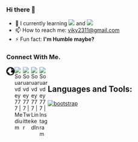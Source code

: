 <!-- <p align="center">
  <img src="Github.png" width="100%" title="Intro Card" alt="Intro Card">
</p> -->

### Hi there 👋
- 🌱 I currently learning <img src="https://img.shields.io/badge/-Flutter-3a495d?style=flat&logo=flutter&logoColor=67b7f7"> and <img src="https://upload.wikimedia.org/wikipedia/commons/thumb/9/9a/Laravel.svg/1200px-Laravel.svg.png" width="2%"/>
- 📫 How to reach me: viky2311@gmail.com
- ⚡ Fun fact: **I'm Humble maybe?**

### Connect With Me.

[<img align="left" alt="Souarvdey777" width="22px" src="https://raw.githubusercontent.com/iconic/open-iconic/master/svg/globe.svg" />][website]
[<img align="left" alt="Souarvdey777 | Medium" width="22px" src="https://cdn.jsdelivr.net/npm/simple-icons@v3/icons/medium.svg" />][medium]
[<img align="left" alt="Souarvdey777 | Twitter" width="22px" src="https://cdn.jsdelivr.net/npm/simple-icons@v3/icons/twitter.svg" />][twitter]
[<img align="left" alt="Souarvdey777 | LinkedIn" width="22px" src="https://cdn.jsdelivr.net/npm/simple-icons@v3/icons/linkedin.svg" />][linkedin]
[<img align="left" alt="Souarvdey777 | Instagram" width="22px" src="https://cdn.jsdelivr.net/npm/simple-icons@v3/icons/instagram.svg" />][instagram]

<br/>

<h2 align="left">Languages and Tools:</h2>
<p align="left"> <a href="https://dart.dev/" target="_blank" rel="noreferrer"> 
  <img src="https://codeacademy.sarutech.com/assets/icons/dart.png" alt="bootstrap" width="60" >



<!--
**Sealorent/sealorent** is a ✨ _special_ ✨ repository because its `README.md` (this file) appears on your GitHub profile.

Here are some ideas to get you started:
🌱 I want to learn <img src="https://img.shields.io/badge/-Flutter-3a495d?style=flat&logo=flutter&logoColor=67b7f7"> and <img src="http://img.shields.io/badge/-Deno-black?style=flat&logo=deno&logoColor=white"/>
- 🌱 I’m currently learning ...
- 👯 I’m looking to collaborate on ...
- 🤔 I’m looking for help with ...
- 💬 Ask me about ...
- 📫 How to reach me: ...
- 😄 Pronouns: ...
- ⚡ Fun fact: ...
-->
[website]: https://souravdey777.github.io/Portfolio/
[linkedin]: https://www.linkedin.com/in/viky-lorent-sea-putra-9a5371140/
[twitter]: https://twitter.com/Sealorentp
[youtube]: https://www.youtube.com/channel/UCnR_Ua0yUDOtq76VkrQ4Pjw
[instagram]: https://www.instagram.com/sealorent/
[medium]: https://medium.com/@viky2311lorent
